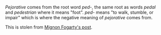 *Pejorative* comes from the root word *ped-*, the same root as words *pedal* and *pedestrian* where it means "foot".  *ped-* means "to walk, stumble, or impair" which is where the negative meaning of *pejorative* comes from.

This is stolen from [Mignon Fogarty's post](https://zirk.us/@grammargirl/110935631144260407).